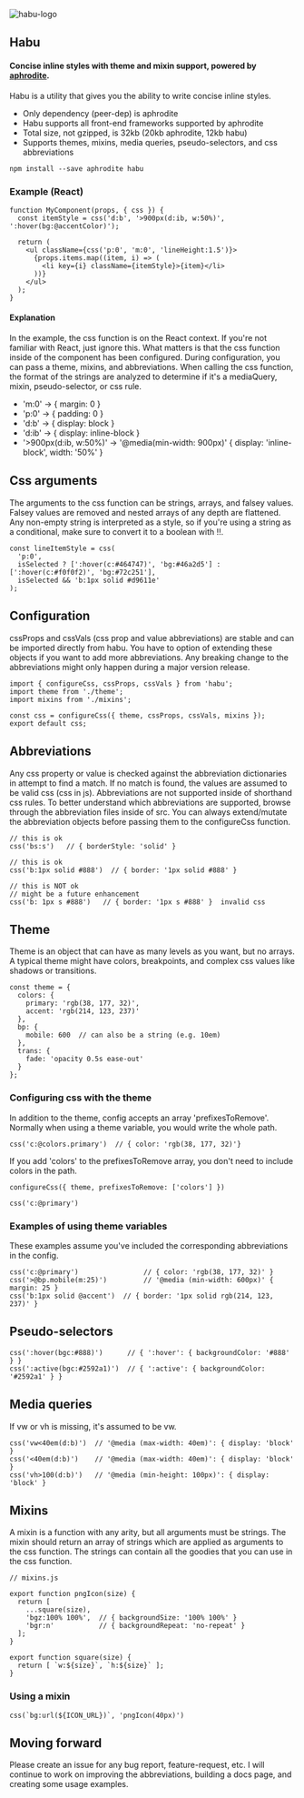 ![habu-logo](https://cloud.githubusercontent.com/assets/8162640/22945227/772ed4ac-f2c1-11e6-8a17-e3735d2ec7f6.png)

## Habu

#### Concise inline styles with theme and mixin support, powered by [aphrodite](https://github.com/Khan/aphrodite).

Habu is a utility that gives you the ability to write concise inline styles.
* Only dependency (peer-dep) is aphrodite
* Habu supports all front-end frameworks supported by aphrodite
* Total size, not gzipped, is 32kb (20kb aphrodite, 12kb habu)
* Supports themes, mixins, media queries, pseudo-selectors, and css abbreviations

```
npm install --save aphrodite habu
```

### Example (React)
```
function MyComponent(props, { css }) {
  const itemStyle = css('d:b', '>900px(d:ib, w:50%)', ':hover(bg:@accentColor)');

  return (
    <ul className={css('p:0', 'm:0', 'lineHeight:1.5')}>
      {props.items.map((item, i) => (
        <li key={i} className={itemStyle}>{item}</li>  
      ))}
    </ul>
  );
}
```

#### Explanation
In the example, the css function is on the React context.  If you're not familiar with React, just ignore this.
What matters is that the css function inside of the component has been configured.
During configuration, you can pass a theme, mixins, and abbreviations.  When calling the css function, the format of the strings are analyzed
to determine if it's a mediaQuery, mixin, pseudo-selector, or css rule.

* 'm:0' -> { margin: 0 }
* 'p:0' -> { padding: 0 }
* 'd:b' -> { display: block }
* 'd:ib' -> { display: inline-block }
* '>900px(d:ib, w:50%)' -> '@media(min-width: 900px)' { display: 'inline-block', width: '50%' }


## Css arguments
The arguments to the css function can be strings, arrays, and falsey values.  Falsey values are removed and nested arrays of any depth are flattened.
Any non-empty string is interpreted as a style, so if you're using a string as a conditional, make sure to convert it to a boolean with !!.
```
const lineItemStyle = css(
  'p:0',
  isSelected ? [':hover(c:#464747)', 'bg:#46a2d5'] : [':hover(c:#f0f0f2)', 'bg:#72c251'],
  isSelected && 'b:1px solid #d9611e'
);
```

## Configuration
cssProps and cssVals (css prop and value abbreviations) are stable and can be imported directly from habu.  You have to option of extending these objects if
you want to add more abbreviations.  Any breaking change to the abbreviations might only happen during a major version release.

```
import { configureCss, cssProps, cssVals } from 'habu';
import theme from './theme';
import mixins from './mixins';

const css = configureCss({ theme, cssProps, cssVals, mixins });
export default css;
```


## Abbreviations
Any css property or value is checked against the abbreviation dictionaries in attempt to find a match.
If no match is found, the values are assumed to be valid css (css in js).  Abbreviations are not supported inside of shorthand css rules.
To better understand which abbreviations are supported, browse through the abbreviation files inside of src.
You can always extend/mutate the abbreviation objects before passing them to the configureCss function.

```
// this is ok
css('bs:s')   // { borderStyle: 'solid' }

// this is ok
css('b:1px solid #888')  // { border: '1px solid #888' }

// this is NOT ok
// might be a future enhancement
css('b: 1px s #888')   // { border: '1px s #888' }  invalid css
```


## Theme
Theme is an object that can have as many levels as you want, but no arrays.  A typical theme might have colors, breakpoints, and complex css values like shadows or transitions.
```
const theme = {
  colors: {
    primary: 'rgb(38, 177, 32)',
    accent: 'rgb(214, 123, 237)'
  },
  bp: {
    mobile: 600  // can also be a string (e.g. 10em)
  },
  trans: {
    fade: 'opacity 0.5s ease-out'
  }
};
```

### Configuring css with the theme
In addition to the theme, config accepts an array 'prefixesToRemove'.
Normally when using a theme variable, you would write the whole path.
```
css('c:@colors.primary')  // { color: 'rgb(38, 177, 32)'}
```
If you add 'colors' to the prefixesToRemove array, you don't need to include colors in the path.

```
configureCss({ theme, prefixesToRemove: ['colors'] })
```

```
css('c:@primary')
```

### Examples of using theme variables
These examples assume you've included the corresponding abbreviations in the config.
```
css('c:@primary')                // { color: 'rgb(38, 177, 32)' }
css('>@bp.mobile(m:25)')         // '@media (min-width: 600px)' { margin: 25 }
css('b:1px solid @accent')  // { border: '1px solid rgb(214, 123, 237)' }
```

## Pseudo-selectors
```
css(':hover(bgc:#888)')      // { ':hover': { backgroundColor: '#888' } }
css(':active(bgc:#2592a1)')  // { ':active': { backgroundColor: '#2592a1' } }
```

## Media queries
If vw or vh is missing, it's assumed to be vw.

```
css('vw<40em(d:b)')  // '@media (max-width: 40em)': { display: 'block' }
css('<40em(d:b)')    // '@media (max-width: 40em)': { display: 'block' }
css('vh>100(d:b)')   // '@media (min-height: 100px)': { display: 'block' }
```

## Mixins
A mixin is a function with any arity, but all arguments must be strings.
The mixin should return an array of strings which are applied as arguments to the css function.
The strings can contain all the goodies that you can use in the css function.

```
// mixins.js

export function pngIcon(size) {
  return [
    ...square(size),
    'bgz:100% 100%',  // { backgroundSize: '100% 100%' }
    'bgr:n'           // { backgroundRepeat: 'no-repeat' }
  ];
}

export function square(size) {
  return [ `w:${size}`, `h:${size}` ];
}
```

### Using a mixin
```
css(`bg:url(${ICON_URL})`, 'pngIcon(40px)')
```

## Moving forward

Please create an issue for any bug report, feature-request, etc.
I will continue to work on improving the abbreviations, building a docs page, and creating some usage examples.

